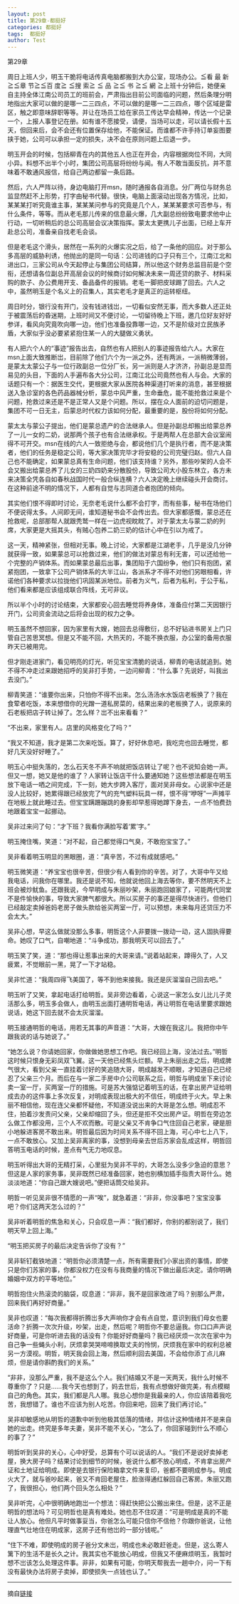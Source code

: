 ```yaml
---
layout: post
title: 第29章-都挺好
categories: 都挺好
tags:  都挺好
author: Test
---
```


第29章

周日上班人少，明玉干脆将电话传真电脑都搬到大办公室，现场办公。≦看 最 新≧≦章 节≧≦百 度≧ ≦搜 索≧ ≦ 品 ≧≦ 书 ≧≦ 網 ≧上班十分钟后，她便亲自主持全体江南公司员工的班前会，严肃指出目前公司面临的问题，然后条理分明地指出大家可以做的是哪一二三四点，不可以做的是哪一二三四点，哪个区域是雷区，触之即意味辞职等等。并让在场员工给在家员工传达早会精神，传达一个记录一个，上报人事登记在册。如有谁不愿接受，请便，当场可以走，可以请长假十五天，但回来后，会不会还有位置保存给他，不能保证。而谁都不许手持订单妄图要挟于她，公司可以承担一定的损失，决不会在原则问题上后退一步。



明玉开会的时候，包括柳青在内的其他五人也正在开会，内容根据岗位不同，大同小异。料想不出半个小时，集团公司高层将纷纷与闻。有人不敢当面反抗，并不意味着不敢通风报信，给自己两边都留一条后路。



然后，六人严阵以待，身边电脑打开msn，随时通报各自消息。分厂两位与财务总监显然赶不上形势，打字由秘书代替。很快，电脑上面滚动出现各方情况，比如，某某某打听究竟谁主事，某某某问参与的究竟是几个人，某某某要求可否参与，有什么条件，等等。而从老毛那儿传来的信息最火爆，几大副总纷纷致电要求他中止行动，一切听稍后的总公司高层会议决策指挥。蒙太太更携儿子出面，已经上车开赴总公司，准备亲自找老毛会谈。



但是老毛这个滑头，居然在一系列的火爆实况之后，给了一条他的回应。对于那么多高层的威胁利诱，他抛出的是同一句话：公司进钱的口子只有三个，江南江北和进出口，三家公司从今天起停止与集团公司结算，所以他这个财务总监目前是个空衔，还想请各位副总开高层会议的时候商讨如何解决未来一周还贷的款子、材料采购的款子、办公费用开支、备品备件的报销。老毛一脚把皮球踢了回去。六人之中，虽然明玉是个名义上的召集人，其实老毛才是真正的运转枢纽。



周日时分，银行没有开门，没有钱进钱岀，一切看似安然无事，而大多数人还正处于被震荡后的昏迷期，上班时间又不便讨论，一切留待晚上下班，邀几位好友好好参详，看风向究竟吹向哪一边，他们也准备投靠哪一边，又不是阶级对立民族矛盾，大家似乎没必要紧紧抱住某一人的大腿做义勇状。



有人把六个人的“事迹”报告出去，自然也有人把别人的事迹报告给六人。大家在msn上面大致推断岀，目前除了他们六个为一派之外，还有两派，一派稍微薄弱，是蒙太太蒙公子与一位行政副总一位分厂长，另一派则是人才济济，孙副总是显而易见的头目，下面的人手遍布各大分公司，江南江北公司竟然也有人与会。大家的话题只有一个：据医生交代，更根据大家从医院各种渠道打听来的消息，甚至根据送入急诊室的各色药品器械分析，蒙总中风严重，生命垂危，能不能抢救过来是个问题，抢救过来还是不是正常人又是个问题。所以，摆在众人面前的迫切问题是，集团不可一日无主，后蒙总时代权力该如何分配，最重要的是，股份将如何分配。



蒙太太与蒙公子提出，他们是蒙总遗产的合法继承人。但是孙副总却搬出给蒙总养了一儿一女的二奶，说那两个孩子也有合法继承权。于是两帮人在总部大会议室闹得不可开交。msn在线的六人一致拒绝与会，都说他们几个是执行者，而不是决策者，他们的任务是稳定公司，等大家决策完毕才将安稳的公司完璧归赵。但六人自己也不能确定，如果蒙总真有生命问题，他们该支持谁？另外，那些吵架的人会不会又搬出给蒙总养了儿女的三奶四奶来分散股份，导致公司大小股东林立，各方未来决策全凭各自如春秋战国时代一般合纵连横？六人决定晚上继续碰头开会商讨。在这种前途不明的情况下，人都有自觉与志同道合者抱团的倾向。



其实他们恨不得即时讨论，无奈老毛说什么都不会打字，而有些事，秘书在场他们不便说得太多。人间即无间，谁知道秘书会不会传出去。但大家都感慨，蒙总还在抢救呢，总部那帮人就跟秃鹫一样在一边虎视眈眈了。对于蒙太太与蒙二奶的列席，大家更是大摇其头，有贼心包养二奶三奶的估计心中在引以为戒了。



这一天，精神紧张，但相对无事。晚上讨论，大家都是江湖老手，几乎是没几分钟就获得一致，如果蒙总可以抢救过来，他们的做法对蒙总有利无害，可以还给他一个完整的产销体系。而如果蒙总最后出事，集团陷于六国纷争，他们只有抱团，紧紧抱团，一致拿下公司产销体系的大半江山，各派系才不得不对他们另眼相看，许诺他们各种要求以拉拢他们巩固某派地位。前者为义气，后者为私利，于公于私，他们看来都是应该组成联合阵线，无可非议。



所以半个小时的讨论结束，大家都安心回去睡觉将养身体，准备应付第二天因银行开门，公司资金流动之后将会出现的权力之争。



明玉虽然不想回家，因为家里有大嫂，她回去总得敷衍，总不好钻进书房关上门只管自己苦思冥想。但是又不能不回，大热天的，不能不换衣服，办公室的备用衣服昨天已被用完。



但才刚走进家门，看见明亮的灯光，听见宝宝清脆的说话，柳青的电话就追到。她不得不冲走过来跟她招呼的吴非打手势，一边问柳青：“什么事？先说好，叫我出去没门。”



柳青笑道：“谁要你出来，只怕你不得不出来。怎么汤汤水水饭店老板换了？我在食荤者吃饭，本来想借你的光蹭一道私房菜的，结果出来的老板换了人，说原来的石老板把店子转让掉了。怎么样？岀不出来看看？”



“不出来，家里有人。店里的风格变化了吗？”



“我又不知道，我才是第二次来吃饭。算了，好好休息吧，我吃完也回去睡觉，都好几天没好好睡了。”



明玉心中挺失落的，怎么石天冬不声不响就把饭店转让了呢？也不说知会她一声。但又一想，她又是他的谁了？人家转让饭店干什么要通知她？这些想法都是在明玉放下电话一哂之间完成，下一刻，她大步跨入客厅，面对吴非母女。心说家中还是没人比较好，她累得跟已经放完了气的充气塑料玩具一样，恨不得“咿呀”一声摊平在地板上就此睡过去。但宝宝蹒跚蹦跳的身影却早惹得她蹲下身去，一点不怕费劲地跟着宝宝一起挪动。



吴非过来问了句：“才下班？我看你满脸写着‘累’字。”



明玉掩住嘴，笑道：“对不起，自己都觉得口气臭，不敢抱宝宝了。”



吴非看着明玉明显的黑眼圈，道：“真辛苦，不过有成就感吧。”



明玉微笑道：“养宝宝也很辛苦，但很少有人看到你的辛苦。对了，大哥中午又给我电话，问我你在哪里。我还是说不知，他就说他回上海去等你，要不然明天不上班会被炒鱿鱼。还跟我说，今早明成与朱丽吵架，朱丽跑回娘家了，可能两代同堂不是件愉快的事，导致大家脾气都很大。所以买房子的事还是得尽快进行。但他们已经敲定卖掉爸妈老房子做头款给爸买两室一厅，可以预想，未来每月还贷压力不会太大。”



吴非心想，早这么做就没那么多事，明哲这个人非要拨一拨动一动，这人固执得要命。她叹了口气，自嘲地道：“斗争成功，那我明天可以回去了。”



明玉笑了笑，道：“那也得让惹事出来的大哥来请。”说着站起来，蹲得久了，人又疲累，不觉眼前一黑，晃了一下才站稳。



吴非忙道：“我周四得飞美国了，等不到他来接我。我还是灰溜溜自己回去吧。”



明玉听了又笑，拿起电话打给明哲。吴非旁边看着，心说这一家怎么女儿比儿子灵活那么多，明玉多会做人，由明玉出面打通明哲电话，再让明哲在电话里要求跟她说话，她这下回去就不会太灰溜溜。



明玉接通明哲的电话，用若无其事的声音道：“大哥，大嫂在我这儿。我把你中午跟我说的话与她说了。”



“她怎么说？你请她回家，你做做她思想工作吧。我已经回上海，没法过去。”明哲这时候只恨身无彩凤双飞翼。这一天他已经焦头烂额。早上朱丽出走之后，明成脾气很大，看到父亲一直挂着讨好的笑追随大哥，明成越发不顺眼，才知道自己已经忍了父亲三个月。而后在与一家二手房中介公司联系之后，明哲与明成坐下来讨论卖一室一厅，买两室一厅的措施。可是苏大强惦记着明玉的话，在拿出房产证给明成去办的这件事上多次反复，对明成表现出极大的不信任，明成终于火大。早上朱丽不相信他，现在连父亲都怀疑他，不知道没说出来的大哥是怎么想。明成忍不住，拍着沙发责问父亲，父亲却缩回了头，但还是拒不交出房产证。明哲在旁边怎么做工作都没用，三个人不欢而散。可是父亲又不肯争口气住回自己老家，硬是胆小地躲进客房不敢出来。明哲最后因为时间关系不得不回上海，可心中七上八下，一点不敢放心。又加上吴非离家的事，没想到母亲去世后苏家会乱成这样，明哲回答明玉电话的时候，差点有气无力地叹息。



明玉听得出大哥的无精打采，心里挺为吴非不平的，大哥怎么没多少急迫的意思？但这是人家的家务事，吴非既然已经准备回家，她也别横加插手指责大哥什么。她淡淡地道：“你自己跟大嫂说吧。”便把话筒交给吴非。



明哲一听见吴非很不情愿的一声“唉”，就急着道：“非非，你没事吧？宝宝没事吧？你们这两天怎么过的？”



吴非听着明哲的焦急和关心，只会叹息一声：“我们都好，你别的都别说了，我们明天早上回上海。”



“明玉把买房子的最后决定告诉你了没有？”



吴非斩钉截铁地道：“明哲你必须清楚一点，所有需要我们小家出资的事情，即使只是你们苏家的事，你都没权力在没有与我商量的情况下做出最后决定。请你明确婚姻中双方的平等地位。”



明哲抱住火热滚烫的脑袋，叹息道：“非非，我不是回家改进了吗？别那么严肃，回来我们再好好商量。”



吴非也叹道：“每次我都得折腾岀多大声响你才会有点自觉，意识到我们母女也要活命？折腾一次次升级，吵架，出走，然后呢？明哲你不要总逼我。你口口声声说好商量，可是你听进去我的话没有？你能好好商量吗？我已经厌烦一次次在家中为自己争一些蝇头小利，厌烦拿哭哭啼啼换取丈夫的怜悯，厌烦我在家中的权利总被另一方漠视。明哲，明天我会回上海，然后顺利回去美国，不会给你添丁点儿麻烦，但是请你斟酌我们的关系。”



“非非，没那么严重，我不是这么个人。我们结婚又不是一天两天，我什么时候不尊重你了？只是……我今天也想到了，妈去世后，我有点想做好做完美，有点模糊自己的角色。其实，我们都是凡人哪。我总心想你是我最亲的人，你应该陪着我吃苦，我想错了。谁也不应该为别人吃苦。你回来吧，回来了我们再讨论。”



吴非却敏感地从明哲的道歉中听到他极其低落的情绪，并估计这种情绪并不是来自她的出走。终究是多年夫妻，吴非不能不关心，“怎么了，你回家碰到什么不顺心的事了？”



明哲听到吴非的关心，心中好受，总算有个可以说话的人。“我们不是说好卖掉老屋，换大房子吗？结果讨论到细节的时候，爸说什么都不放心明成，不肯拿出房产证和土地证给明成。即使是去银行保险箱拿文件来复印，爸都不要明成参与。明成火大了，就与爸吵起来，爸又不肯回老屋住，脸涨得通红躲回自己客房。朱丽又跑了，我很担心，他们两个回头怎么相处？”



吴非听完，心中很明确地跑岀一个想法：得赶快把公公搬出来住。但是，这不正是明哲的想法吗？可见明哲也是真有难处。她也忍不住叹道：“可是明成是真的不能让人放心。他但凡平时做事妥当，你爸怎么可能只信你不信他？你跟你爸说，让他理直气壮地住在明成家，这房子还有他岀的一部分钱呢。”



“住下不难，即使明成的房子爸分文未岀，明成也未必敢赶爸走。但是，这么寄人篱下的生活不是长久之计。我其实也不能放心明成，但我又不便麻烦明玉，我暂时想不岀该怎么处理这件事。非非，如果有可能，你明天帮我去一趟中介，问一下有没有最快办法将房子卖掉，即使损失一点钱也认了。”







*****

摘自[链接](https://m.vodtw.com/wapbook-53717-32938800/)